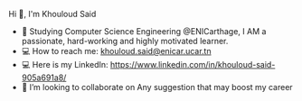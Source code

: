 Hi 👋, I'm Khouloud Said



- 🎒 Studying Computer Science Engineering @ENICarthage, I AM a passionate, hard-working and highly motivated learner.
- 💻 How to reach me: khouloud.said@enicar.ucar.tn
- 💻 Here is my LinkedIn: https://www.linkedin.com/in/khouloud-said-905a691a8/
- 👯 I’m looking to collaborate on Any suggestion that may boost my career






<!--
**KhouloudSD/KhouloudSD** is a ✨ _special_ ✨ repository because its `README.md` (this file) appears on your GitHub profile.

Here are some ideas to get you started:

- 🔭 I’m currently working on ...
- 🌱 I’m currently learning ...
- 👯 I’m looking to collaborate on ...
- 🤔 I’m looking for help with ...
- 💬 Ask me about ...
- 📫 How to reach me: ...
- 😄 Pronouns: ...
- ⚡ Fun fact: ...
-->
